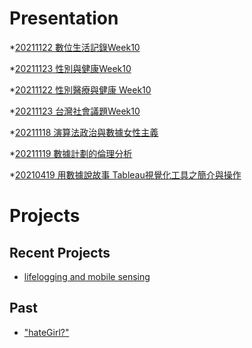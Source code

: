 # Presentation
*[20211122 數位生活記錄Week10](https://docs.google.com/presentation/d/e/2PACX-1vS1oeWe5kWf22i48_fuK7i4wAjOtFhj9soMbfonIRk_pw1FK7105jf5j4j9thF1UL67qF0WAchCNrg2/pub?start=false&loop=false&delayms=3000)

*[20211123 性別與健康Week10]()

*[20211122 性別醫療與健康 Week10]()

*[20211123 台灣社會議題Week10]()

*[20211118 演算法政治與數據女性主義]()

*[20211119 數據計劃的倫理分析]()

*[20210419 用數據說故事 Tableau視覺化工具之簡介與操作]()


# Projects

## Recent Projects
* [lifelogging and mobile sensing]()

## Past
* ["hateGirl?"]()

